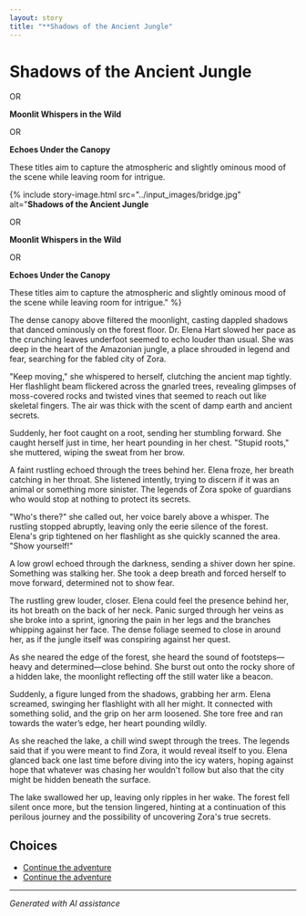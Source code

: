```yaml
---
layout: story
title: "**Shadows of the Ancient Jungle"
---
```


# **Shadows of the Ancient Jungle**

OR

**Moonlit Whispers in the Wild**

OR

**Echoes Under the Canopy**

These titles aim to capture the atmospheric and slightly ominous mood of the scene while leaving room for intrigue.

{% include story-image.html src="../input_images/bridge.jpg" alt="**Shadows of the Ancient Jungle**

OR

**Moonlit Whispers in the Wild**

OR

**Echoes Under the Canopy**

These titles aim to capture the atmospheric and slightly ominous mood of the scene while leaving room for intrigue." %}

The dense canopy above filtered the moonlight, casting dappled shadows that danced ominously on the forest floor. Dr. Elena Hart slowed her pace as the crunching leaves underfoot seemed to echo louder than usual. She was deep in the heart of the Amazonian jungle, a place shrouded in legend and fear, searching for the fabled city of Zora.

"Keep moving," she whispered to herself, clutching the ancient map tightly. Her flashlight beam flickered across the gnarled trees, revealing glimpses of moss-covered rocks and twisted vines that seemed to reach out like skeletal fingers. The air was thick with the scent of damp earth and ancient secrets.

Suddenly, her foot caught on a root, sending her stumbling forward. She caught herself just in time, her heart pounding in her chest. "Stupid roots," she muttered, wiping the sweat from her brow.

A faint rustling echoed through the trees behind her. Elena froze, her breath catching in her throat. She listened intently, trying to discern if it was an animal or something more sinister. The legends of Zora spoke of guardians who would stop at nothing to protect its secrets.

"Who's there?" she called out, her voice barely above a whisper. The rustling stopped abruptly, leaving only the eerie silence of the forest. Elena's grip tightened on her flashlight as she quickly scanned the area. "Show yourself!"

A low growl echoed through the darkness, sending a shiver down her spine. Something was stalking her. She took a deep breath and forced herself to move forward, determined not to show fear.

The rustling grew louder, closer. Elena could feel the presence behind her, its hot breath on the back of her neck. Panic surged through her veins as she broke into a sprint, ignoring the pain in her legs and the branches whipping against her face. The dense foliage seemed to close in around her, as if the jungle itself was conspiring against her quest.

As she neared the edge of the forest, she heard the sound of footsteps—heavy and determined—close behind. She burst out onto the rocky shore of a hidden lake, the moonlight reflecting off the still water like a beacon.

Suddenly, a figure lunged from the shadows, grabbing her arm. Elena screamed, swinging her flashlight with all her might. It connected with something solid, and the grip on her arm loosened. She tore free and ran towards the water’s edge, her heart pounding wildly.

As she reached the lake, a chill wind swept through the trees. The legends said that if you were meant to find Zora, it would reveal itself to you. Elena glanced back one last time before diving into the icy waters, hoping against hope that whatever was chasing her wouldn't follow but also that the city might be hidden beneath the surface.

The lake swallowed her up, leaving only ripples in her wake. The forest fell silent once more, but the tension lingered, hinting at a continuation of this perilous journey and the possibility of uncovering Zora's true secrets.


## Choices

* [Continue the adventure](./20221014_124553)
* [Continue the adventure](./B0BHLH14NQ.01._SCLZZZZZZZ_SX500_)


---
*Generated with AI assistance*
